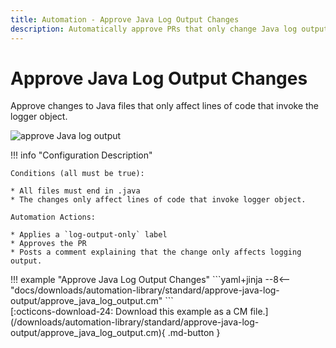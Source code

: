 ```yaml
---
title: Automation - Approve Java Log Output Changes
description: Automatically approve PRs that only change Java log output.
---
```

# Approve Java Log Output Changes

<!-- --8<-- [start:example]-->

Approve changes to Java files that only affect lines of code that invoke the logger object.

![approve Java log output](/automations/standard/approve-java-log-output/approve-java-log-output.png)


!!! info "Configuration Description"


    Conditions (all must be true):
    
    * All files must end in .java
    * The changes only affect lines of code that invoke logger object.
    
    Automation Actions:
    
    * Applies a `log-output-only` label
    * Approves the PR
    * Posts a comment explaining that the change only affects logging output.

<div class="automationExample" markdown="1">
!!! example "Approve Java Log Output Changes"
    ```yaml+jinja
    --8<-- "docs/downloads/automation-library/standard/approve-java-log-output/approve_java_log_output.cm"
    ```
    <div class="result" markdown>
      <span>
      [:octicons-download-24: Download this example as a CM file.](/downloads/automation-library/standard/approve-java-log-output/approve_java_log_output.cm){ .md-button }
      </span>
    </div>
<!-- --8<-- [end:example]-->